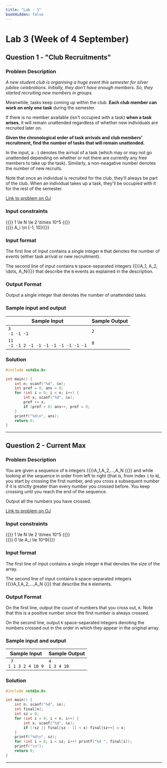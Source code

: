 ```yaml
---
title: "Lab - 3"
bookHidden: false
---
```

# Lab 3 (Week of 4 September)

## Question 1 - "Club Recruitments"

### Problem Description

*A new student club is organising a huge event this semester for silver jubilee celebrations. Initially, they don't have enough members. So, they started recruiting new members in groups.*

Meanwhile, tasks keep coming up within the club. **Each club member can work on only one task** during the semester.

If there is no member available (isn't occupied with a task) **when a task arises**, it will remain unattended regardless of whether new individuals are recruited later on.

**Given the chronological order of task arrivals and club members’ recruitment, find the number of tasks that will remain unattended.**

In the input, a `-1` denotes the arrival of a task (which may or may not go unattended depending on whether or not there are currently any free members to take up the task). Similarly, a non-neagative number denotes the number of new recruits.

Note that once an individual is recruited for the club, they'll always be part of the club. When an individual takes up a task, they'll be occupied with it for the rest of the semester.

[Link to problem on OJ](http://oj.iiit.ac.in/problem/cpro23lab3q1)

### Input constraints 

{{<katex block text-center>}}
1 \le N \le 2 \times 10^5
{{</katex>}}
<br>
{{<katex block text-center>}}
A_i \in [-1, 10]{{</katex>}}

### Input format

The first line of input contains a single integer `N` that denotes the number of events (either task arrival or new recruitment).

The second line of input contains `N` space-separated integers {{<katex inline>}}A_1, A_2, \dots, A_N{{</katex>}} that describe the `N` events as explained in the description.

### Output Format

Output a single integer that denotes the number of unattended tasks.

### Sample input and output


| Sample Input | Sample Output |
| ------------ | ------------- |
| `3` <br> `-1 -1 -1` | `2`       |
| `11` <br> `-1 -1 2 -1 -1 -1 -1 -1 -1 -1 -1` | `8`       |

### Solution

```c
#include <stdio.h>

int main() {
    int n; scanf("%d", &n);
    int pref = 0, ans = 0;
    for (int i = 0; i < n; i++) {
        int x; scanf("%d", &x);
        pref += x;
        if (pref < 0) ans++, pref = 0;
    }
    printf("%d\n", ans);
    return 0;
}
```

---

## Question 2 - Current Max

### Problem Description

You are given a sequence of `N` integers {{<katex inline>}}A_1,A_2,...,A_N {{</katex>}} and while looking at the sequence in order from left to right (that is, from index `1` to `N`), you start by crossing the first number, and you cross a subsequent number if it is strictly greater than every number you crossed before. You keep crossing until you reach the end of the sequence. 

Output all the numbers you have crossed.

[Link to problem on OJ](http://oj.iiit.ac.in/problem/cpro23lab3q2)

### Input constraints 

{{<katex block text-center>}}
1 \le N \le 2 \times 10^5
{{</katex>}}
<br>
{{<katex block text-center>}}
0 \le A_i \le 10^9{{</katex>}}

### Input format

The first line of input contains a single integer `N` that denotes the size of the array.

The second line of input contains `N` space-separated integers {{<katex inline>}}A_1,A_2,...,A_N {{</katex>}} that describe the `N` elements.

### Output Format

On the first line, output the count of numbers that you cross out, `K`. Note that this is a positive number since the first number is always crossed.

On the second line, output `K` space-separated integers denoting the numbers crossed out in the order in which they appear in the original array.

### Sample input and output

| Sample Input | Sample Output |
| ------------ | ------------- |
| ` 7`<br>`1 1 3 2 4 10 9`|  `4`<br> `1 3 4 10`|

### Solution

```c
#include <stdio.h>

int main() {
    int n; scanf("%d", &n);
    int final[n];
    int sz = 0;
    for (int i = 0; i < n; i++) {
        int x; scanf("%d", &x);
        if (!sz || final[sz - 1] < x) final[sz++] = x;
    }
    printf("%d\n", sz);
    for (int i = 0; i < sz; i++) printf("%d ", final[i]);
    printf("\n");
    return 0;
}
```

---
